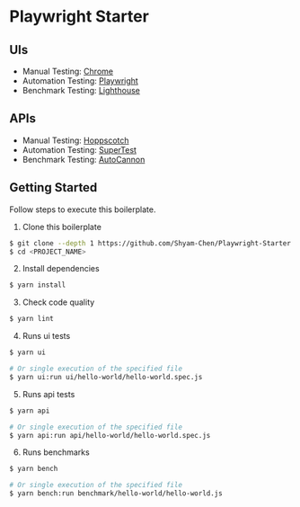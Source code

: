 # Playwright Starter

## UIs

* Manual Testing: [Chrome](https://www.google.com/chrome/)
* Automation Testing: [Playwright](https://github.com/microsoft/playwright)
* Benchmark Testing: [Lighthouse](https://github.com/GoogleChrome/lighthouse)

## APIs

* Manual Testing: [Hoppscotch](https://github.com/hoppscotch/hoppscotch)
* Automation Testing: [SuperTest](https://github.com/visionmedia/supertest)
* Benchmark Testing: [AutoCannon](https://github.com/mcollina/autocannon)

## Getting Started

Follow steps to execute this boilerplate.

1. Clone this boilerplate

```bash
$ git clone --depth 1 https://github.com/Shyam-Chen/Playwright-Starter.git <PROJECT_NAME>
$ cd <PROJECT_NAME>
```

2. Install dependencies

```bash
$ yarn install
```

3. Check code quality

```bash
$ yarn lint
```

4. Runs ui tests

```bash
$ yarn ui

# Or single execution of the specified file
$ yarn ui:run ui/hello-world/hello-world.spec.js
```

5. Runs api tests

```bash
$ yarn api

# Or single execution of the specified file
$ yarn api:run api/hello-world/hello-world.spec.js
```

6. Runs benchmarks

```bash
$ yarn bench

# Or single execution of the specified file
$ yarn bench:run benchmark/hello-world/hello-world.js
```
